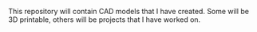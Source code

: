 This repository will contain CAD models that I have created. Some will be 3D printable, others will be projects that I have worked on.
